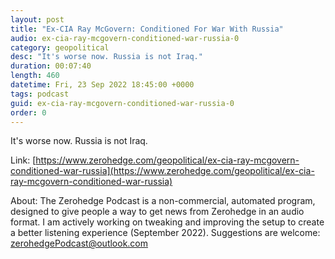 ```yaml
---
layout: post
title: "Ex-CIA Ray McGovern: Conditioned For War With Russia"
audio: ex-cia-ray-mcgovern-conditioned-war-russia-0
category: geopolitical
desc: "It's worse now. Russia is not Iraq."
duration: 00:07:40
length: 460
datetime: Fri, 23 Sep 2022 18:45:00 +0000
tags: podcast
guid: ex-cia-ray-mcgovern-conditioned-war-russia-0
order: 0
---
```

It's worse now. Russia is not Iraq.

Link: [https://www.zerohedge.com/geopolitical/ex-cia-ray-mcgovern-conditioned-war-russia](https://www.zerohedge.com/geopolitical/ex-cia-ray-mcgovern-conditioned-war-russia)

About: The Zerohedge Podcast is a non-commercial, automated program, designed to give people a way to get news from Zerohedge in an audio format.  I am actively working on tweaking and improving the setup to create a better listening experience (September 2022).  Suggestions are welcome: [zerohedgePodcast@outlook.com](mailto:zerohedgePodcast@outlook.com)